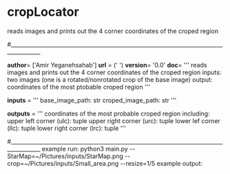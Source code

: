 # cropLocator
reads images and prints out the 4 corner coordinates of the croped region

#_________________________________________________________________________________________

__author__= ['Amir Yeganehsahab']
__url__ = (' ')
__version__= '0.0'
__doc__= '''
            reads images and prints out the 4 corner coordinates of the croped region
            inputs: two images (one is a rotated/nonrotated crop of the base image) 
            output: coordinates of the most ptobable croped region
            '''
            
__inputs__ = '''
            base_image_path: str
            croped_image_path: str
            '''
            
__outputs__ = '''
            coordinates of the most probable croped region 
            including: 
                upper left corner  (ulc): tuple
                upper right corner (urc): tuple
                lower lef corner   (llc): tuple
                lower right corner (lrc): tuple
            '''
            
#_________________________________________________________________________________________
example run: python3 main.py --StarMap=~/Pictures/inputs/StarMap.png --crop=~/Pictures/inputs/Small_area.png  --resize=1/5
example output: 
